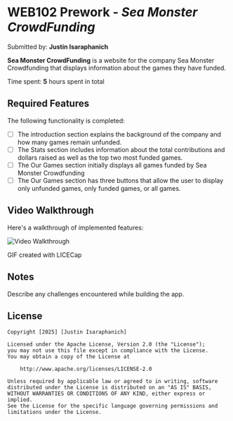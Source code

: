 # WEB102 Prework - *Sea Monster CrowdFunding*

Submitted by: **Justin Isaraphanich**

**Sea Monster CrowdFunding** is a website for the company Sea Monster Crowdfunding that displays information about the games they have funded.

Time spent: **5** hours spent in total

## Required Features

The following functionality is completed:

* [ ] The introduction section explains the background of the company and how many games remain unfunded.
* [ ] The Stats section includes information about the total contributions and dollars raised as well as the top two most funded games.
* [ ] The Our Games section initially displays all games funded by Sea Monster Crowdfunding
* [ ] The Our Games section has three buttons that allow the user to display only unfunded games, only funded games, or all games.

## Video Walkthrough

Here's a walkthrough of implemented features:

<img src='https://imgur.com/a/BsSZgf8' title='Video Walkthrough' width='' alt='Video Walkthrough' />

<!-- Replace this with whatever GIF tool you used! -->
GIF created with LICECap  
<!--  -->

## Notes

Describe any challenges encountered while building the app.

## License

    Copyright [2025] [Justin Isaraphanich]

    Licensed under the Apache License, Version 2.0 (the "License");
    you may not use this file except in compliance with the License.
    You may obtain a copy of the License at

        http://www.apache.org/licenses/LICENSE-2.0

    Unless required by applicable law or agreed to in writing, software
    distributed under the License is distributed on an "AS IS" BASIS,
    WITHOUT WARRANTIES OR CONDITIONS OF ANY KIND, either express or implied.
    See the License for the specific language governing permissions and
    limitations under the License.
